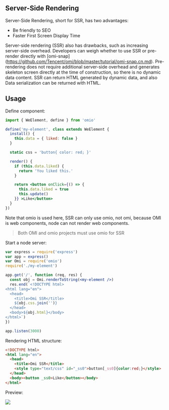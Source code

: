 ## Server-Side Rendering

Server-Side Rendering, short for SSR, has two advantages:

* Be friendly to SEO
* Faster First Screen Display Time

Server-side rendering (SSR) also has drawbacks, such as increasing server-side overhead. Developers can weigh whether to use SSR or pre-render directly with [omi-snap] (https://github.com/Tencent/omi/blob/master/tutorial/omi-snap.cn.md). Pre-rendering does not require additional server-side overhead and generates skeleton screen directly at the time of construction, so there is no dynamic data content. SSR can return HTML generated by dynamic data, and also Data serialization can be returned with HTML.

## Usage

Define component:

```jsx
import { WeElement, define } from 'omio'

define('my-element', class extends WeElement {
  install() {
    this.data = { liked: false }
  }

  static css = 'button{ color: red; }'

  render() {
    if (this.data.liked) {
      return 'You liked this.'
    }

    return <button onClick={() => {
      this.data.liked = true
      this.update()
    }} >Like</button>
  }
})
```

Note that omio is used here, SSR can only use omio, not omi, because OMI is web components, node can not render web components.

> Both OMI and omio projects must use omio for SSR

Start a node server:

```jsx
var express = require('express')
var app = express()
var Omi = require('omio')
require('./my-element')

app.get('/', function (req, res) {
  const obj = Omi.renderToString(<my-element />)
  res.end(`<!DOCTYPE html>
<html lang="en">
  <head>
    <title>Omi SSR</title>
    ${obj.css.join('')}
  </head>
  <body>${obj.html}</body>
</html>`)
})

app.listen(3000)
```

Rendering HTML structure:

```html
<!DOCTYPE html>
<html lang="en">
  <head>
    <title>Omi SSR</title>
    <style type="text/css" id="_ss0">button[_ss0]{color:red;}</style>
  </head>
  <body><button _ss0>Like</button></body>
</html>
```

Preview:

![](https://github.com/Tencent/omi/raw/master/assets/hello-ssr.png)


